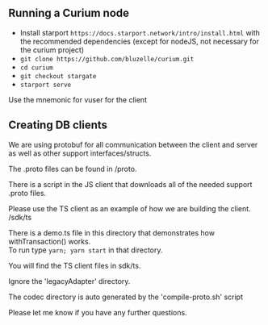 ## Running a Curium node

* Install starport `https://docs.starport.network/intro/install.html` with the recommended dependencies (except for nodeJS, not necessary for the curium project)
* `git clone https://github.com/bluzelle/curium.git`
* `cd curium`
* `git checkout stargate`
* `starport serve`

Use the mnemonic for vuser for the client

## Creating DB clients

We are using protobuf for all communication 
between the client and server as well as 
other support interfaces/structs.

The .proto files can be found in /proto.

There is a script in the JS client that downloads 
all of the needed support .proto files.

Please use the TS client as an example of how we
are building the client.  /sdk/ts  

There is a demo.ts file in this directory that 
demonstrates how withTransaction() works.  
To run type 
`yarn; yarn start` in that directory.

You will find the TS client files in sdk/ts.

Ignore the 'legacyAdapter' directory.

The codec directory is auto generated by the 'compile-proto.sh'
script

Please let me know if you have any further questions.
